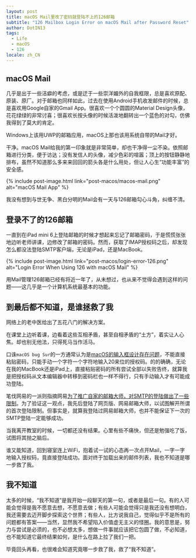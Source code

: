 ```yaml
---
layout: post
title: macOS Mail里改了密码就登陆不上的126邮箱
subtitle: "126 Mailbox Login Error on macOS Mail after Password Reset"
author: DotIN13
tags:
  - Life
  - macOS
  - 126
locale: zh_CN
---
```


## macOS Mail

几乎是出于一些洁癖的考虑，或是迂于一些崇洋媚外的自我框限，总是喜欢原配、原装、原厂。对于邮箱也同样如此，过去在使用Android手机收发邮件的时候，总是喜欢用Google自家的Gmail App。很喜欢一个个圆圆的Material Design头像，花花绿绿的非常讨喜；很喜欢长按头像的时候活泼地翻转出一个蓝色的对勾，仿佛我得到了莫大的肯定。

Windows上该用UWP的邮箱应用，macOS上那也该用系统自带的Mail才好。

干净。macOS Mail给我的第一印象就是非常简单，却也干净得一尘不染。依照邮箱进行分类，便于访达；没有发信人的头像，减少色彩的喧嚣；顶上的按钮静静地排布，虽然不知道那么多来来回回的箭头各是什么用处，但让人心生“功能丰富”的安全感。

{% include post-image.html link="post-macos/macos-mail.png" alt="macOS Mail App" %}

我没有想到与世无争、黑白分明的Mail会有一天与126邮箱勾心斗角，纠缠不清。

## 登录不了的126邮箱

一直到在iPad mini 6上登陆邮箱的时候才想起来忘记了邮箱密码，于是慌慌张张地边听老师讲课，边修改了邮箱的密码。然而，获取了IMAP授权码之后，却发现怎么都没法登陆SMTP客户端，无论是iPad，还是MacBook。

{% include post-image.html link="post-macos/login-error-126.png" alt="Login Error When Using 126 with macOS Mail" %}

用Mail管理126邮箱已经有将近一年了，从未想过，也从来不觉得会遇到这样的问题——这几乎是一个计算机系统最基本的功能。

## 到最后都不知道，是谁拯救了我

网络上的老中医给出了五花八门的解决方案。

在课堂上边听着课，边看着这些互相矛盾，甚至自相矛盾的“土方”，着实让人心焦。却也别无他法，只得死马当作活马。

口诛`macOS bug Sur`的一方通常认为是[macOS的输入框设计存在问题](https://www.zhihu.com/question/42011333/answer/394663477)，不能直接粘贴密码，只能手动一个字符一个字符地输入20来位的授权码。的的确确，无论在我的MacBook还是iPad上，直接粘贴密码的所有尝试全部以失败告终，就算我是把授权码从文本编辑器中转移到密码栏也一样不得行，只有手动输入才有可能成功登陆。

笔伐网易的一派则指摘网易[为了推广自家的邮箱大师，对SMTP的登陆做出了一些限制](https://discussionschinese.apple.com/thread/252612004?answerId=254921787322#254921787322)。为了验证这一观点，我先后登陆了网页版、网易邮箱大师，以试图解开所谓的首次登陆限制。但事实是，就算我登陆过网易邮箱大师，也并不能保证下一次的SMTP登陆一定能够成功。

当我离开教室的时候，一切都还没有结果。心里有些不痛快，但还是勉强吃了饭，试图将其抛之脑后。

谁又能知道，回到寝室连上WiFi，抱着试一试的心态再一次点开Mail，一字一字地输入授权码，竟直接登陆成功。面对终于加载出来的邮件列表，我也不知道是哪一步救了我。

## 我不知道

太多的时候，“我不知道”是我开始一段聊天的第一句，或者是最后一句。有的人可能会觉得是我不愿意去想，不愿意去做；有些人可能会觉得只是我还没有想明白，我还需要去迈开脚步探索这个世界；有些人，比方说我自己，觉得似乎不是所有的问题都有答案——当然，显然我不希望陷入价值虚无主义的怪圈。我的意思是，努力与尝试是必须的，也不必想太多，想做一件事就应该把它包圆了做，不必知道，也不能知道它最终结果如何，是什么在路上拉了我们一把。

毕竟回头再看，也很难会知道究竟哪一步救了我，救了“我不知道”。
